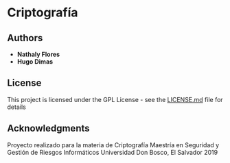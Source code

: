 # Criptografía

## Authors

* **Nathaly Flores** 
* **Hugo Dimas** 

## License

This project is licensed under the GPL License - see the [LICENSE.md](LICENSE.md) file for details

## Acknowledgments

Proyecto realizado para la materia de Criptografía
Maestría en Seguridad y Gestión de Riesgos Informáticos
Universidad Don Bosco, El Salvador
2019
